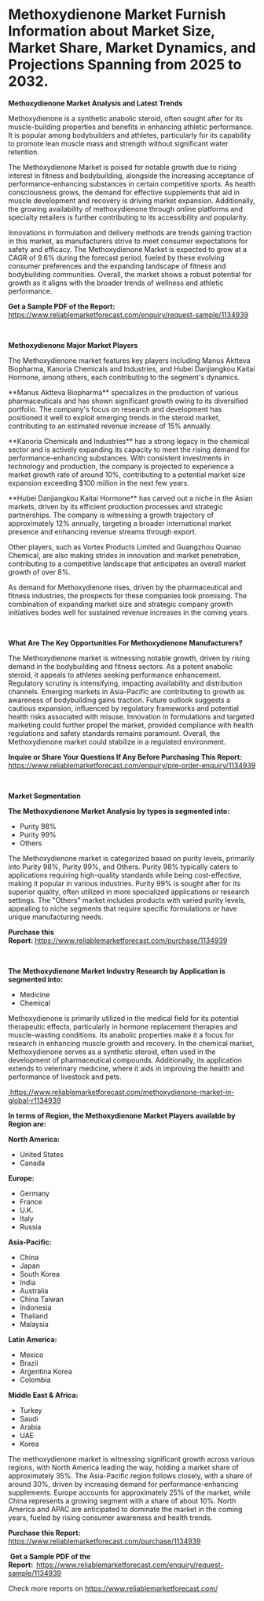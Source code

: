 <p><h1>Methoxydienone Market Furnish Information about Market Size, Market Share, Market Dynamics, and Projections Spanning from 2025 to 2032.</h1></p><p><strong>Methoxydienone Market Analysis and Latest Trends</strong></p>
<p><p>Methoxydienone is a synthetic anabolic steroid, often sought after for its muscle-building properties and benefits in enhancing athletic performance. It is popular among bodybuilders and athletes, particularly for its capability to promote lean muscle mass and strength without significant water retention. </p><p>The Methoxydienone Market is poised for notable growth due to rising interest in fitness and bodybuilding, alongside the increasing acceptance of performance-enhancing substances in certain competitive sports. As health consciousness grows, the demand for effective supplements that aid in muscle development and recovery is driving market expansion. Additionally, the growing availability of methoxydienone through online platforms and specialty retailers is further contributing to its accessibility and popularity.</p><p>Innovations in formulation and delivery methods are trends gaining traction in this market, as manufacturers strive to meet consumer expectations for safety and efficacy. The Methoxydienone Market is expected to grow at a CAGR of 9.6% during the forecast period, fueled by these evolving consumer preferences and the expanding landscape of fitness and bodybuilding communities. Overall, the market shows a robust potential for growth as it aligns with the broader trends of wellness and athletic performance.</p></p>
<p><strong>Get a Sample PDF of the Report:&nbsp;</strong> <a href="https://www.reliablemarketforecast.com/enquiry/request-sample/1134939?utm_campaign=2439&utm_medium=2&utm_source=Github&utm_content=ia&utm_term=01042025&utm_id=methoxydienone">https://www.reliablemarketforecast.com/enquiry/request-sample/1134939</a></p>
<p>&nbsp;</p>
<p><strong>Methoxydienone Major Market Players</strong></p>
<p><p>The Methoxydienone market features key players including Manus Aktteva Biopharma, Kanoria Chemicals and Industries, and Hubei Danjiangkou Kaitai Hormone, among others, each contributing to the segment's dynamics. </p><p>**Manus Aktteva Biopharma** specializes in the production of various pharmaceuticals and has shown significant growth owing to its diversified portfolio. The company's focus on research and development has positioned it well to exploit emerging trends in the steroid market, contributing to an estimated revenue increase of 15% annually. </p><p>**Kanoria Chemicals and Industries** has a strong legacy in the chemical sector and is actively expanding its capacity to meet the rising demand for performance-enhancing substances. With consistent investments in technology and production, the company is projected to experience a market growth rate of around 10%, contributing to a potential market size expansion exceeding $100 million in the next few years.</p><p>**Hubei Danjiangkou Kaitai Hormone** has carved out a niche in the Asian markets, driven by its efficient production processes and strategic partnerships. The company is witnessing a growth trajectory of approximately 12% annually, targeting a broader international market presence and enhancing revenue streams through export.</p><p>Other players, such as Vortex Products Limited and Guangzhou Quanao Chemical, are also making strides in innovation and market penetration, contributing to a competitive landscape that anticipates an overall market growth of over 8%.</p><p>As demand for Methoxydienone rises, driven by the pharmaceutical and fitness industries, the prospects for these companies look promising. The combination of expanding market size and strategic company growth initiatives bodes well for sustained revenue increases in the coming years.</p></p>
<p>&nbsp;</p>
<p><strong>What Are The Key Opportunities For Methoxydienone Manufacturers?</strong></p>
<p><p>The Methoxydienone market is witnessing notable growth, driven by rising demand in the bodybuilding and fitness sectors. As a potent anabolic steroid, it appeals to athletes seeking performance enhancement. Regulatory scrutiny is intensifying, impacting availability and distribution channels. Emerging markets in Asia-Pacific are contributing to growth as awareness of bodybuilding gains traction. Future outlook suggests a cautious expansion, influenced by regulatory frameworks and potential health risks associated with misuse. Innovation in formulations and targeted marketing could further propel the market, provided compliance with health regulations and safety standards remains paramount. Overall, the Methoxydienone market could stabilize in a regulated environment.</p></p>
<p><strong>Inquire or Share Your Questions If Any Before Purchasing This Report:</strong> <a href="https://www.reliablemarketforecast.com/enquiry/pre-order-enquiry/1134939?utm_campaign=2439&utm_medium=2&utm_source=Github&utm_content=ia&utm_term=01042025&utm_id=methoxydienone">https://www.reliablemarketforecast.com/enquiry/pre-order-enquiry/1134939</a></p>
<p>&nbsp;</p>
<p><strong>Market Segmentation</strong></p>
<p><strong>The Methoxydienone Market Analysis by types is segmented into:</strong></p>
<p><ul><li>Purity 98%</li><li>Purity 99%</li><li>Others</li></ul></p>
<p><p>The Methoxydienone market is categorized based on purity levels, primarily into Purity 98%, Purity 99%, and Others. Purity 98% typically caters to applications requiring high-quality standards while being cost-effective, making it popular in various industries. Purity 99% is sought after for its superior quality, often utilized in more specialized applications or research settings. The "Others" market includes products with varied purity levels, appealing to niche segments that require specific formulations or have unique manufacturing needs.</p></p>
<p><strong>Purchase this Report:&nbsp;</strong><a href="https://www.reliablemarketforecast.com/purchase/1134939?utm_campaign=2439&utm_medium=2&utm_source=Github&utm_content=ia&utm_term=01042025&utm_id=methoxydienone">https://www.reliablemarketforecast.com/purchase/1134939</a></p>
<p>&nbsp;</p>
<p><strong>The Methoxydienone Market Industry Research by Application is segmented into:</strong></p>
<p><ul><li>Medicine</li><li>Chemical</li></ul></p>
<p><p>Methoxydienone is primarily utilized in the medical field for its potential therapeutic effects, particularly in hormone replacement therapies and muscle-wasting conditions. Its anabolic properties make it a focus for research in enhancing muscle growth and recovery. In the chemical market, Methoxydienone serves as a synthetic steroid, often used in the development of pharmaceutical compounds. Additionally, its application extends to veterinary medicine, where it aids in improving the health and performance of livestock and pets.</p></p>
<p><a href="https://www.reliablemarketforecast.com/methoxydienone-market-in-global-r1134939?utm_campaign=2439&utm_medium=2&utm_source=Github&utm_content=ia&utm_term=01042025&utm_id=methoxydienone">&nbsp;https://www.reliablemarketforecast.com/methoxydienone-market-in-global-r1134939</a></p>
<p><strong>In terms of Region, the Methoxydienone Market Players available by Region are:</strong></p>
<p>
    <p> <strong> North America: </strong>
        <ul>
            <li>United States</li>
            <li>Canada</li>
        </ul>
        </p> 
    <p> <strong> Europe: </strong>
        <ul>
            <li>Germany</li>
            <li>France</li>
            <li>U.K.</li>
            <li>Italy</li>
            <li>Russia</li>
        </ul>
        </p> 
    <p> <strong> Asia-Pacific: </strong>
        <ul>
            <li>China</li>
            <li>Japan</li>
            <li>South Korea</li>
            <li>India</li>
            <li>Australia</li>
            <li>China Taiwan</li>
            <li>Indonesia</li>
            <li>Thailand</li>
            <li>Malaysia</li>
        </ul>
        </p> 
    <p> <strong> Latin America: </strong>
        <ul>
            <li>Mexico</li>
            <li>Brazil</li>
            <li>Argentina Korea</li>
            <li>Colombia</li>
        </ul>
        </p> 
    <p> <strong> Middle East & Africa: </strong>
        <ul>
            <li>Turkey</li>
            <li>Saudi</li>
            <li>Arabia</li>
            <li>UAE</li>
            <li>Korea</li>
        </ul>
    </p>
    </p>
<p><p>The methoxydienone market is witnessing significant growth across various regions, with North America leading the way, holding a market share of approximately 35%. The Asia-Pacific region follows closely, with a share of around 30%, driven by increasing demand for performance-enhancing supplements. Europe accounts for approximately 25% of the market, while China represents a growing segment with a share of about 10%. North America and APAC are anticipated to dominate the market in the coming years, fueled by rising consumer awareness and health trends.</p></p>
<p><strong>Purchase this Report: </strong><a href="https://www.reliablemarketforecast.com/purchase/1134939?utm_campaign=2439&utm_medium=2&utm_source=Github&utm_content=ia&utm_term=01042025&utm_id=methoxydienone">https://www.reliablemarketforecast.com/purchase/1134939</a></p>
<p>&nbsp;<strong>Get a Sample PDF of the Report:&nbsp;&nbsp;</strong><a href="https://www.reliablemarketforecast.com/enquiry/request-sample/1134939?utm_campaign=2439&utm_medium=2&utm_source=Github&utm_content=ia&utm_term=01042025&utm_id=methoxydienone">https://www.reliablemarketforecast.com/enquiry/request-sample/1134939</a></p>
<p><strong></strong></p>
<p>Check more reports on <a href="https://www.reliablemarketforecast.com/?utm_campaign=2439&utm_medium=2&utm_source=Github&utm_content=ia&utm_term=01042025&utm_id=methoxydienone">https://www.reliablemarketforecast.com/</a></p>